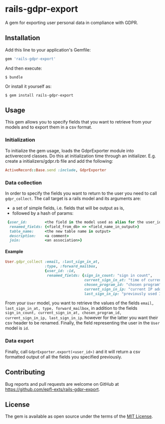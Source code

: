 # rails-gdpr-export

A gem for exporting user personal data in compliance with GDPR.

## Installation

Add this line to your application's Gemfile:

```ruby
gem 'rails-gdpr-export'
```

And then execute:

    $ bundle

Or install it yourself as:

    $ gem install rails-gdpr-export

## Usage

This gem allows you to specify fields that you want to retrieve from your models and to export them in a csv format.

### Initialization

To initialize the gem usage, loads the GdprExporter module into activerecord classes. Do this at initialization time through an initializer. E.g. create a initializers/gdpr.rb file and add the following:

```ruby
ActiveRecord::Base.send :include, GdprExporter
```

### Data collection

In order to specify the fields you want to return to the user you need to call `gdpr_collect`.
The call target is a rails model and its arguments are:
* a set of simple fields, i.e. fields that will be output as is,
* followed by a hash of params:
```ruby
 {user_id:        <the field in the model used as alias for the user_id field>
  renamed_fields: {<field_from_db> => <field_name_in_output>}
  table_name:     <the new table name in output>
  description:    <a comment>
  join:           <an association>}
```

#### Example

```ruby
User.gdpr_collect :email, :last_sign_in_at,
                  :type, :forward_mailbox,
                  {user_id: :id,
                   renamed_fields: {sign_in_count: "sign in count",
                                    current_sign_in_at: "time of current sign in",
                                    chosen_program_id: "chosen program",
                                    current_sign_in_ip: "current IP address",
                                    last_sign_in_ip: "previously used IP address"}}
```

From your `User` model, you want to retrieve the values of the fields `email, last_sign_in_at,
type, forward_mailbox`, in addition to the fields `sign_in_count, current_sign_in_at, chosen_program_id, current_sign_in_ip, last_sign_in_ip`. however for the latter you want their csv header to be renamed. Finally, the field representing the user in the `User` model is `id`.

### Data export
Finally, call `GdprExporter.export(<user_id>)` and it will return a csv formatted output of all the fields you specified previously.


## Contributing

Bug reports and pull requests are welcome on GitHub at https://github.com/epfl-exts/rails-gdpr-export.

## License

The gem is available as open source under the terms of the [MIT License](https://opensource.org/licenses/MIT).
